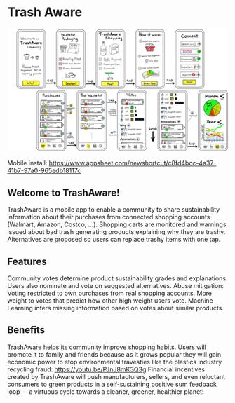 # Trash Aware

![TA-wireframe-139Cpng](https://raw.githubusercontent.com/jasmine-lesner/Trash-Aware/main/TA-wireframe-139C.png)

Mobile install: https://www.appsheet.com/newshortcut/c8fd4bcc-4a37-41b7-97a0-965edb18117c 

## Welcome to TrashAware!
TrashAware is a mobile app to enable a community to share sustainability information about their purchases from connected shopping accounts (Walmart, Amazon, Costco, ...).
Shopping carts are monitored and warnings issued about bad trash generating products explaining why they are trashy. Alternatives are proposed so users can replace trashy items with one tap.

## Features
Community votes determine product sustainability grades and explanations. 
Users also nominate and vote on suggested alternatives.
Abuse mitigation:
Voting restricted to own purchases from real shopping accounts.
More weight to votes that predict how other high weight users vote.
Machine Learning infers missing information based on votes about similar products.

## Benefits
TrashAware helps its community improve shopping habits. Users will promote it to family and friends because as it grows popular they will gain economic power to stop environmental travesties like the plastics industry recycling fraud: https://youtu.be/PJnJ8mK3Q3g 
Financial incentives created by TrashAware will push manufacturers, sellers, and even reluctant consumers to green products in a self-sustaining positive sum feedback loop -- a virtuous cycle towards a cleaner, greener, healthier planet!
